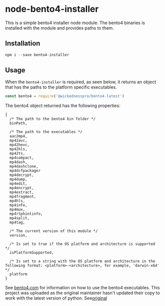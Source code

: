 # node-bento4-installer
This is a simple bento4 installer node module. The bento4 binaries is installed with the module and provides paths to them.

## Installation
```js
npm i --save bento4-installer
```

## Usage
When the `bento4-installer` is required, as seen below, it returns an object that has the paths to the platform specific executables.

```js
const bento4 = require('@wickednesspro/bento4-latest')
```
The bento4 object returned has the following properties:

```
{
  /* The path to the bento4 bin folder */
  binPath,

  /* The path to the executables */
  aac2mp4,
  mp42avc,
  mp42hevc,
  mp42hls,
  mp42ts,
  mp4compact,
  mp4dash,
  mp4dashclone,
  mp4dcfpackager
  mp4decrypt,
  mp4dump,
  mp4edit,
  mp4encrypt,
  mp4extract,
  mp4fragment,
  mp4hls,
  mp4info,
  mp4mux,
  mp4rtphintinfo,
  mp4split,
  mp4tag,

  /* The current version of this module */
  version,

  /* Is set to true if the OS platform and architecture is supported */
  isPlatformSupported,

  /* Is set to a string with the OS platform and architecture in the following format: <platform>-<architecture>, for example, 'darwin-x64' */
  platform
}
```
See [bento4.com](https://www.bento4.com/) for information on how to use the bento4 executables.
This project was uploaded as the original maintainer hasn't updated their copy to work with the latest version of python. See[original](https://www.npmjs.com/package/bento4-installer)
```